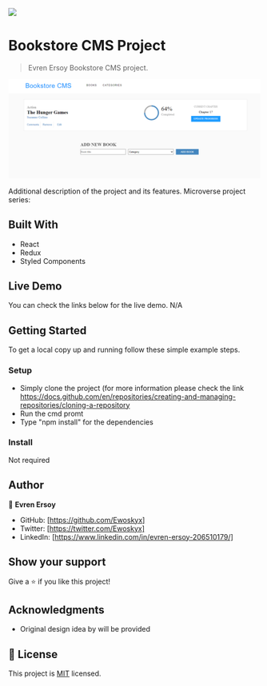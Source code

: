 ![](https://img.shields.io/badge/Microverse-blueviolet)

# Bookstore CMS Project

> Evren Ersoy Bookstore CMS project.

![screenshot](./BookstoreCMS.PNG) <br>

Additional description of the project and its features.
Microverse project series:

## Built With

- React
- Redux
- Styled Components


## Live Demo

You can check the links below for the live demo.
N/A

## Getting Started

To get a local copy up and running follow these simple example steps.

### Setup
- Simply clone the project (for more information please check the link https://docs.github.com/en/repositories/creating-and-managing-repositories/cloning-a-repository
- Run the cmd promt
- Type "npm install" for the dependencies

### Install

Not required



## Author

👤 **Evren Ersoy**

- GitHub: [https://github.com/Ewoskyx]
- Twitter: [https://twitter.com/Ewoskyx]
- LinkedIn: [https://www.linkedin.com/in/evren-ersoy-206510179/]

## Show your support

Give a ⭐️ if you like this project!

## Acknowledgments

- Original design idea by will be provided


## 📝 License
This project is [MIT](./MIT.md) licensed.